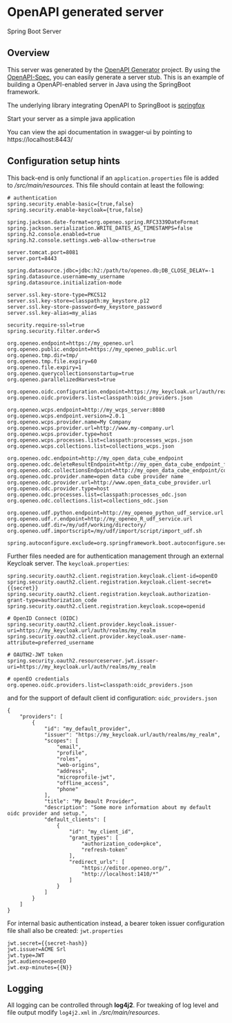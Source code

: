 # OpenAPI generated server

Spring Boot Server 


## Overview  

This server was generated by the [OpenAPI Generator](https://openapi-generator.tech) project.
By using the [OpenAPI-Spec](https://openapis.org), you can easily generate a server stub.
This is an example of building a OpenAPI-enabled server in Java using the SpringBoot framework.

The underlying library integrating OpenAPI to SpringBoot is [springfox](https://github.com/springfox/springfox)

Start your server as a simple java application

You can view the api documentation in swagger-ui by pointing to  
https://localhost:8443/

## Configuration setup hints

This back-end is only functional if an `application.properties` file is added to */src/main/resources*.
This file should contain at least the following:

```
# authentication
spring.security.enable-basic={true,false}
spring.security.enable-keycloak={true,false}

spring.jackson.date-format=org.openeo.spring.RFC3339DateFormat
spring.jackson.serialization.WRITE_DATES_AS_TIMESTAMPS=false
spring.h2.console.enabled=true
spring.h2.console.settings.web-allow-others=true

server.tomcat.port=8081
server.port=8443

spring.datasource.jdbc=jdbc:h2:/path/to/openeo.db;DB_CLOSE_DELAY=-1
spring.datasource.username=my_username
spring.datasource.initialization-mode

server.ssl.key-store-type=PKCS12
server.ssl.key-store=classpath:my_keystore.p12
server.ssl.key-store-password=my_keystore_password
server.ssl.key-alias=my_alias

security.require-ssl=true
spring.security.filter.order=5

org.openeo.endpoint=https://my_openeo.url
org.openeo.public.endpoint=https://my_openeo_public.url
org.openeo.tmp.dir=tmp/
org.openeo.tmp.file.expiry=60
org.openeo.file.expiry=1
org.openeo.querycollectionsonstartup=true
org.openeo.parallelizedHarvest=true

org.openeo.oidc.configuration.endpoint=https://my_keycloak.url/auth/realms/openeo/
org.openeo.oidc.providers.list=classpath:oidc_providers.json

org.openeo.wcps.endpoint=http://my_wcps_server:8080
org.openeo.wcps.endpoint.version=2.0.1
org.openeo.wcps.provider.name=My Company
org.openeo.wcps.provider.url=http://www.my-company.url
org.openeo.wcps.provider.type=host
org.openeo.wcps.processes.list=classpath:processes_wcps.json
org.openeo.wcps.collections.list=collections_wcps.json

org.openeo.odc.endpoint=http://my_open_data_cube_endpoint
org.openeo.odc.deleteResultEndpoint=http://my_open_data_cube_endpoint_for_stopping_a_job
org.openeo.odc.collectionsEndpoint=http://my_open_data_cube_endpoint/collections/
org.openeo.odc.provider.name=open data cube provider name
org.openeo.odc.provider.url=http://www.open_data_cube_provider.url
org.openeo.odc.provider.type=host
org.openeo.odc.processes.list=classpath:processes_odc.json
org.openeo.odc.collections.list=collections_odc.json

org.openeo.udf.python.endpoint=http://my_openeo_python_udf_service.url
org.openeo.udf.r.endpoint=http://my_openeo_R_udf_service.url
org.openeo.udf.dir=/my/udf/working/directory/
org.openeo.udf.importscript=/my/udf/import/script/import_udf.sh

spring.autoconfigure.exclude=org.springframework.boot.autoconfigure.security.SecurityAutoConfiguration
```

Further files needed are for authentication management through an external Keycloak server.
The `keycloak.properties`:

```
spring.security.oauth2.client.registration.keycloak.client-id=openEO
spring.security.oauth2.client.registration.keycloak.client-secret={{secret}}
spring.security.oauth2.client.registration.keycloak.authorization-grant-type=authorization_code
spring.security.oauth2.client.registration.keycloak.scope=openid

# OpenID Connect (OIDC)
spring.security.oauth2.client.provider.keycloak.issuer-uri=https://my_keycloak.url/auth/realms/my_realm
spring.security.oauth2.client.provider.keycloak.user-name-attribute=preferred_username

# OAUTH2-JWT token
spring.security.oauth2.resourceserver.jwt.issuer-uri=https://my_keycloak.url/auth/realms/my_realm

# openEO credentials
org.openeo.oidc.providers.list=classpath:oidc_providers.json
```

and for the support of default client id configuration: `oidc_providers.json`

```
{
	"providers": [
		{
			"id": "my_default_provider",
			"issuer": "https://my_keycloak.url/auth/realms/my_realm",
			"scopes": [
				"email",
				"profile",
				"roles",
				"web-origins",
				"address",
				"microprofile-jwt",
				"offline_access",
				"phone"
			],
			"title": "My Deault Provider",
			"description": "Some more information about my default oidc provider and setup.",
			"default_clients": [
				{
					"id": "my_client_id",
					"grant_types": [
						"authorization_code+pkce",
						"refresh-token"
					],
					"redirect_urls": [
						"https://editor.openeo.org/",
						"http://localhost:1410/*"
					]
				}
			]
		}
	]
}
```

For internal basic authentication instead, a bearer token issuer configuration file shall also be created: ``jwt.properties``

```
jwt.secret={{secret-hash}}
jwt.issuer=ACME Srl
jwt.type=JWT
jwt.audience=openEO
jwt.exp-minutes={{N}}
```

## Logging

All logging can be controlled through **log4j2**.
For tweaking of log level and file output modify
`log4j2.xml` in *./src/main/resources*.

